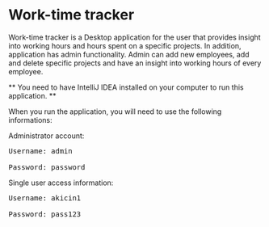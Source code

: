 # Work-time tracker
 
Work-time tracker is a Desktop application for the user that provides insight into working hours and hours spent on a specific projects. 
In addition, application has admin functionality. 
Admin can add new employees, add and delete specific projects and have an insight into working hours of every employee.

** You need to have IntelliJ IDEA installed on your computer to run this application. **

When you run the application, you will need to use the following informations:  
  
Administrator account:  
      <pre>Username: admin  
      Password: password </pre> 
  Single user access information:  
      <pre>Username: akicin1  
      Password: pass123  </pre>
      
